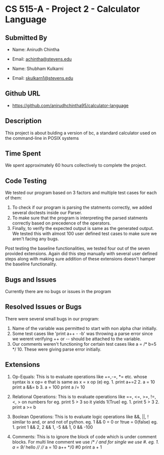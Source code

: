 # CS 515-A - Project 2 - Calculator Language

## Submitted By

- Name: Anirudh Chintha
- Email: achintha@stevens.edu

- Name: Shubham Kulkarni
- Email: skulkarn1@stevens.edu

## Github URL

- https://github.com/anirudhchintha95/calculator-language

## Description

This project is about bulding a version of bc, a standard calculator used on the command-line in POSIX systems

## Time Spent

We spent approximately 60 hours collectively to complete the project.

## Code Testing

We tested our program based on 3 factors and multiple test cases for each of them:

1. To check if our program is parsing the statments correctly, we added several doctests inside our Parser.
2. To make sure that the program is interpreting the parsed statments correctly based on precedence of the operators.
3. Finally, to verify the expected output is same as the generated output. We tested this with almost 100 user defined test cases to make sure we aren't facing any bugs.

Post testing the baseline functionalities, we tested four out of the seven provided extensions. Again did this step manually with several user defined steps along with making sure addition of these extensions doesn't hamper the baseline functionality.

## Bugs and Issues

Currently there are no bugs or issues in the program

## Resolved Issues or Bugs

There were several small bugs in our program:
1. Name of the variable was permitted to start with non alpha char initially.
2. Some test cases like 'print a++ - -b' was throwing a parse error since we werent verifying ++ or -- should be attached to the variable.
3. Our comments weren't functioning for certain test cases like a = /* b=5 */ 10. These were giving parse error initially.

## Extensions

1. Op-Equals: This is to evaluate operations like +=,-=, *= etc. whose syntax is x op= e that is same as x = x op (e)
eg. 1. print a+=2
    2. a = 10
    print a &&= b
    3. a = 100
    print a /= 10

2. Relational Operations: This is to evaluate operations like ==, <=, >=, !=, <, > on numbers for eg. print 5 > 3 so it yields 1(True)
eg. 1. print 5 > 3
    2. print a >= b

3. Boolean Operations: This is to evaluate logic operations like &&, ||, ! similar to and, or and not of python. eg. 1 && 0 = 0 or !true = 0(false)
eg. 1. print 1 && 2, 2 && 1, -5 && 1, 0 && -100

4. Comments: This is to ignore the block of code which is under comment blocks. For multi line comment we use /* */ and for single we use #.
eg. 1. a = 9/* hello      *//*  *//*
      a = 10
      a++
      */0   #0
      print a + 1
